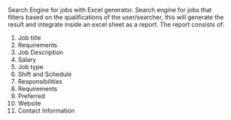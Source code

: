 Search Engine for jobs with Excel generator.
 Search engine for jobs that filters based on the qualifications of the user/searcher, this will generate the result and integrate inside an excel sheet as a report.
 The report consists of:
 1. Job title
 2. Requirements
 3. Job Description
 4. Salary
 5. Job type
 6. Shift and Schedule
 7. Responsibilities
 8. Requirements
 9. Preferred
 9. Website
 9. Contact Information